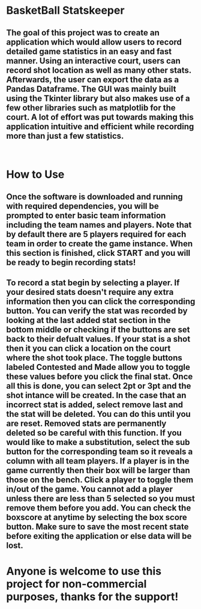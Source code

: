 # BasketBall Statskeeper

## The goal of this project was to create an application which would allow users to record detailed game statistics in an easy and fast manner. Using an interactive court, users can record shot location as well as many other stats. Afterwards, the user can export the data as a Pandas Dataframe. The GUI was mainly built using the Tkinter library but also makes use of a few other libraries such as matplotlib for the court. A lot of effort was put towards making this application intuitive and efficient while recording more than just a few statistics.


<br />

# How to Use


## Once the software is downloaded and running with required dependencies, you will be prompted to enter basic team information including the team names and players. Note that by default there are 5 players required for each team in order to create the game instance. When this section is finished, click START and you will be ready to begin recording stats!

## To record a stat begin by selecting a player. If your desired stats doesn't require any extra information then you can click the corresponding button. You can verify the stat was recorded by looking at the last added stat section in the bottom middle or checking if the buttons are set back to their defualt values. If your stat is a shot then it you can click a location on the court where the shot took place. The toggle buttons labeled Contested and Made allow you to toggle these values before you click the final stat. Once all this is done, you can select 2pt or 3pt and the shot intance will be created. In the case that an incorrect stat is added, select remove last and the stat will be deleted. You can do this until you are reset. Removed stats are permanently deleted so be careful with this function. If you would like to make a substitution, select the sub button for the corresponding team so it reveals a column with all team players. If a player is in the game currently then their box will be larger than those on the bench. Click a player to toggle them in/out of the game. You cannot add a player unless there are less than 5 selected so you must remove them before you add. You can check the boxscore at anytime by selecting the box score button. Make sure to save the most recent state before exiting the application or else data will be lost.


# Anyone is welcome to use this project for non-commercial purposes, thanks for the support!
